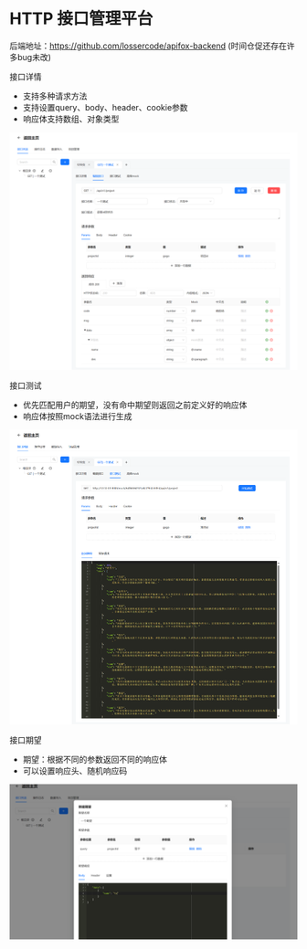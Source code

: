 # HTTP 接口管理平台

后端地址：https://github.com/lossercode/apifox-backend (时间仓促还存在许多bug未改)

接口详情
- 支持多种请求方法
- 支持设置query、body、header、cookie参数
- 响应体支持数组、对象类型

![接口详情页面](./docs/interfaceDetails.png)

接口测试
- 优先匹配用户的期望，没有命中期望则返回之前定义好的响应体
- 响应体按照mock语法进行生成

![接口测试页面](./docs/interfaceTest.png )

接口期望
- 期望：根据不同的参数返回不同的响应体
- 可以设置响应头、随机响应码

![alt text](./docs/expect.png)


